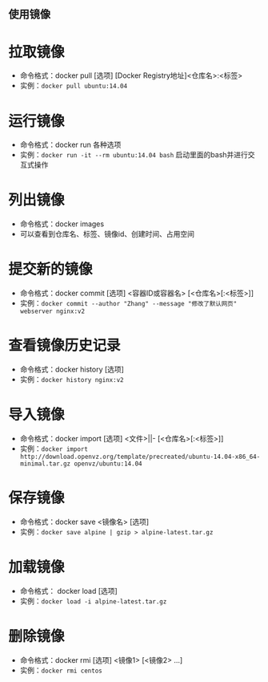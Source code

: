 ## 使用镜像
# 拉取镜像
* 命令格式：docker pull [选项] [Docker Registry地址]<仓库名>:<标签>
* 实例：`docker pull ubuntu:14.04`

# 运行镜像
* 命令格式：docker run 各种选项
* 实例：`docker run -it --rm ubuntu:14.04 bash`  启动里面的bash并进行交互式操作
 
# 列出镜像
* 命令格式：docker images
* 可以查看到仓库名、标签、镜像id、创建时间、占用空间

# 提交新的镜像
* 命令格式：docker commit [选项] <容器ID或容器名> [<仓库名>[:<标签>]]
* 实例：`docker commit --author "Zhang" --message "修改了默认网页" webserver nginx:v2`

# 查看镜像历史记录
* 命令格式：docker history [选项]
* 实例：`docker history nginx:v2`

# 导入镜像
* 命令格式：docker import [选项] <文件>|<URL>|- [<仓库名>[:<标签>]]
* 实例：`docker import http://download.openvz.org/template/precreated/ubuntu-14.04-x86_64-minimal.tar.gz openvz/ubuntu:14.04`

# 保存镜像
* 命令格式：docker save <镜像名> [选项]
* 实例：`docker save alpine | gzip > alpine-latest.tar.gz`

# 加载镜像
* 命令格式： docker load [选项]
* 实例：`docker load -i alpine-latest.tar.gz`

# 删除镜像
* 命令格式：docker rmi [选项] <镜像1> [<镜像2> ...]
* 实例：`docker rmi centos`
